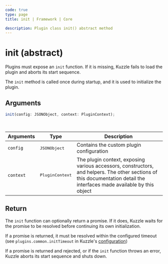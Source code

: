```yaml
---
code: true
type: page
title: init | Framework | Core

description: Plugin class init() abstract method
---
```


# init (abstract)

Plugins must expose an `init` function. If it is missing, Kuzzle fails to load the plugin and aborts its start sequence.

The `init` method is called once during startup, and it is used to initialize the plugin.

## Arguments

```js
init(config: JSONObject, context: PluginContext);
```

<br/>

| Arguments | Type              | Description                                                                                                                                                             |
|-----------|-------------------|-------------------------------------------------------------------------------------------------------------------------------------------------------------------------|
| `config`  | <pre>JSONObject</pre> | Contains the custom plugin configuration                                                                              |
| `context` | <pre>PluginContext</pre> | The plugin context, exposing various accessors, constructors, and helpers. The other sections of this documentation detail the interfaces made available by this object |

## Return

The `init` function can optionally return a promise. If it does, Kuzzle waits for the promise to be resolved before continuing its own initialization.

If a promise is returned, it must be resolved within the configured timeout (see `plugins.common.initTimeout` in Kuzzle's [configuration](/core/2/guides/advanced/configuration))

If a promise is returned and rejected, or if the `init` function throws an error, Kuzzle aborts its start sequence and shuts down.
